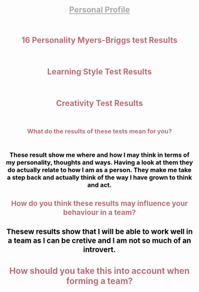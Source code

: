 <head>
     <style>
        h1 { color: 		#A9A9A9; 
        }
                </style>
     <style> 
                      h2 { color: 		#b76e79;
                      }
                </style>
     <style> 
        h3 { color: 	#b76e79;
        }
                </style>
     <style> 
        p1 { color: black;
        }
                </style>     
</head>
                      <body>

<header>
   <section id="background"> 
    <header class="sectionHeading">
      <h1>   <a href="https://zainab8008.github.io/PersonalProfile/" style="color:	#A9A9A9" >Personal Profile</a> </h1>
</header> 
<h2> 16 Personality Myers-Briggs test Results <h2/> 
    <img src="http://i67.tinypic.com/2qvw1mh.png" alt="" height="auto"> 
 <h2> Learning Style Test Results <h2/> 
 <img src="http://i64.tinypic.com/s43o07.png" alt="" height="auto"> 
    <h2> Creativity Test Results <h2/> 
   <img src="http://i65.tinypic.com/2cohlyr.png" alt="" height="auto">   
        <br>   <h3>What do the results of these tests mean for you? <h3><br> 
               <p1> These result show me where and how I may think in terms of my personality, thoughts and ways. Having a look at them they do actually relate to how I am as a person. They make me take a step back and actually think of the way I have grown to think and act.  <p1/>
               <h3>How do you think these results may influence your behaviour in a team? <h3/>
                    <p1> Thesew results show that I will be able to work well in a team as I can be cretive and I am not so much of an introvert. <p1/>
<h3> How should you take this into account when forming a team? <h3/>
       
